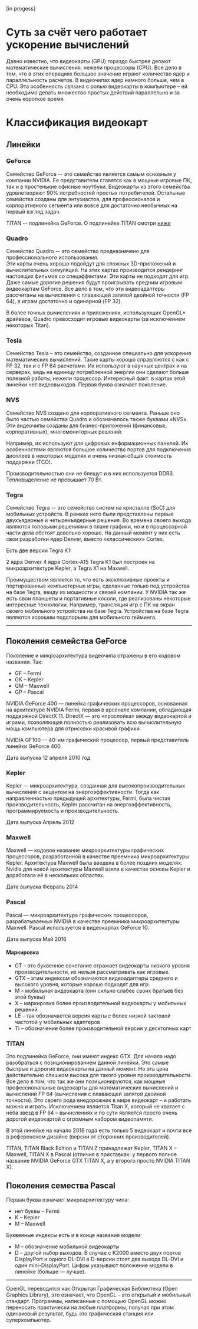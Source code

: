 [in progess]

# Суть за счёт чего работает ускорение вычислений

Давно известно, что видеокарты (GPU) гораздо быстрее делают математические вычисления, нежели процессоры (CPU).  Все дело в том, что в этих операциях большое значение играют количество ядер и параллельность расчетов. В видеочипах ядер намного больше, чем в CPU. Эта особенность связана с ролью видеокарты в компьютере – ей необходимо делать множество простых действий параллельно и за очень короткое время.

# Классификация видеокарт

## Линейки

### GeForce

Семейство GeForce -- это семейство является самым основным у компании NVIDIA. 
Ее представители ставятся как в мощные игровые ПК, так и в простенькие офисные ноутбуки. 
Видеокарты из этого семейства удовлетворяют 90% потребностей простых потребителей. 
Остальные семейства созданы для энтузиастов, для профессионалов и корпоративного сегмента или вовсе для достаточно необычных на первый взгляд задач.

TITAN -- подлинейка GeForce. О подлинейке TITAN смотри [ниже](#TITAN)

### Quadro

Семейство Quadro -- это семейство предназначено для профессионального использования.  
Эти карты очень хорошо подойдут для сложных 3D-приложений и вычислительных симуляций. 
На этих картах производится рендеринг настоящих фильмов со спецэффектами. Эти карты не подходят для игр. 
Даже самые дорогие решения будут проигрывать средним игровым видеокартам GeForce. 
Все дело в том, что эти видеоадаптеры рассчитаны на вычисления с плавающей запятой двойной точности (FP 64), а играм достаточно и одинарной (FP 32).

В более точных вычислениях и приложениях, использующих OpenGL* драйвера, Quadro превосходит игровые видеокарты (за исключением некоторых Titan).

### Tesla

Семейство Tesla – это семейство, созданное специально для ускорения математических вычислений. 
Такие карты хорошо справляются с как с FP 32, так и с FP 64 расчетами. 
Их используют в научных центрах и на серверах, ведь на единицу потребленной энергии они сделают больше полезной работы, нежели процессор. 
Интересный факт: в картах этой линейки нет видеовыходов. 
Первая буква означает поколение.

### NVS

Семейство NVS создано для корпоративного сегмента. 
Раньше оно было частью семейства Quadro и обозначалось также буквами «NVS». 
Эти видеочипы созданы для бизнес-приложений (финансовых, корпоративных), многомониторных решений.

Например, их используют для цифровых информационных панелей. 
Их особенностями являются большое количество портов для подключения дисплеев в некоторых моделях и очень низкая общая стоимость поддержки (ТСО).

Производительностью они не блещут и в них используется DDR3. Тепловыделение не превышает 70 Вт.

### Tegra

Семейство Tegra -- это семейство систем на кристалле (SoC) для мобильных устройств. 
В рамках него были представлены первые двухъядерные и четырехъядерные решения. 
Во времена своего выхода являются топовыми решениями в плане графики, но и в процессорной части дела обстоят довольно хорошо. 
На данный момент у них есть свои разработки ядер Denver, вместо «классических» Cortex.

Есть две версии Tegra K1:

2 ядра Denver
4 ядра Cortex-A15
Tegra K1 был построен на микроархитектуре Kepler, а Tegra X1 на Maxwell.

Преимуществом является то, что есть эксклюзивные проекты и портированные компьютерные игры, сделанные только под устройства на базе Tegra, ввиду их мощности и связей компании. 
У NVIDIA так же есть свои планшеты и портативные косоли, где реализованы некоторые интересные технологии. Например, трансляция игр с ПК на экран своего мобильного устройства на базе Tegra. 
Устройства на базе Tegra являются хорошим подспорьем для мобильного гейминга.

---

## Поколения семейства GeForce

Поколение и микроархитектура видеочипа отражены в его кодовом названии. Так:

- GF – Fermi
- GK – Kepler
- GM – Maxwell
- GP – Pascal

NVIDIA GeForce 400 — линейка графических процессоров, основанная на архитектуре NVIDIA Fermi, первая в арсенале компании, обладающая поддержкой DirectX 11. 
DirectX — это «прослойка» между видеокартой и играми, позволяющая полностью реализовать всю вычислительную мощь компьютера для отрисовки красивой графики.

NVIDIA GF100 — 40-нм графический процессор, первый представитель линейки GeForce 400. 

Дата выпуска	12 апреля 2010 год

### Kepler

Kepler — микроархитектура, созданная для высокопроизводительных вычислений с акцентом на энергоэффективности. 
Тогда как направленностью предыдущей архитектуры, Fermi, была чистая производительность, Kepler рассчитан на энергоэффективность, программируемость и производительность.

Дата выпуска	Апрель 2012

### Maxwell

Maxwell — кодовое название микроархитектуры графических процессоров, разработанной в качестве преемника микроархитектуры Kepler. 
Архитектура Maxwell была введена в более поздних моделях. 
Nvidia для новой архитектуры Maxwell взяла в качестве основы Kepler и доработала её в нескольких областях.

Дата выпуска	Февраль 2014

### Pascal

Pascal — микроархитектура графических процессоров, разрабатываемых NVIDIA в качестве преемника микроархитектуры Maxwell. 
Pascal используется в видеокартах GeForce 10.

Дата выпуска	Май 2016

#### Маркировка

- GT – это буквенное сочетание отражает видеокарты низкого уровня производительности, их нельзя рассматривать как игровые.
- GTX – этим индексом обозначаются видеоадаптеры среднего и высокого уровня, которые хорошо подходят для игр.
- M – мобильная видеокарта (они сильно слабее своих братьев без этой буквы)
- X – маркировка более производительной видеокарты у мобильных решений
- LE – так обозначается версия карты с более низкой тактовой частотой у мобильных адаптеров
- Ti – обозначение более производительной версии у десктопных карт

### TITAN

Это подлинейка GeForce, они имеют индекс GTX. 
Для начала надо разобраться с позиционированием данной линейки. 
Это самые быстрые и дорогие видеокарты на данный момент. 
Но эта цена действительно слишком высока для такого уровня производительности. 
Все дело в том, что так же они позиционируются, как мощные профессиональные видеокарты для математических вычислений и вычислений FP 64 (вычисления с плавающей запятой двойной точности). Это своего рода внедорожник в мире видеокарт – и работать можно и играть. 
Исключением является Titan X, который не хватает с неба звезд в FP 64 – вычислениях и по сути является просто очень дорогой видеокартой с огромным набором видеопамяти.

В этой линейке на начало 2016 года есть только 5 видеокарт и почти все в референсном дизайне (версии от сторонних производителей).

TITAN, TITAN Black Edition и TITAN Z принадлежат Kepler, TITAN X – Maxwell, TITAN X в Pascal (отличия в приставках: у первого полное название NVIDIA GeForce GTX TITAN X, а у второго просто NVIDIA TITAN X).

## Поколения семества Pascal

Первая буква означает микроархитектуру чипа:

- нет буквы – Fermi
- K – Kepler
- M – Maxwell

Буквенные индексы есть и в конце названия модели:

- M – обозначение мобильной видеокарты
- D – другой набор выходов. В случае с K2000 вместо  двух портов  DisplayPort и одного DL-DVI в D-версии стоят два выхода DL-DVI и один mini-DisplayPort.
Цифры указывают положение модели в линейке (больше — лучше).

----
OpenGL переводится как Открытая Графическая Библиотека (Open Graphics Library), это означает, что OpenGL - это открытый и мобильный стандарт. 
Программы, написанные с помощью OpenGL можно переносить практически на любые платформы, получая при этом одинаковый результат, будь это графическая станция или суперкомпьютер.












